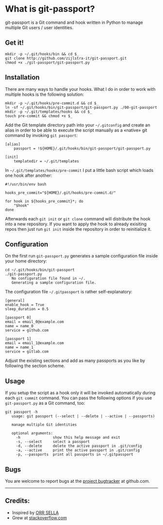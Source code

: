 # What is git-passport?
git-passport is a Git command and hook written in Python to manage multiple Git
users / user identities.


## Get it!
```
mkdir -p ~/.git/hooks/bin && cd $_
git clone http://github.com/zijlstra-it/git-passport.git
chmod +x ./git-passport/git-passport.py
```


## Installation
There are many ways to handle your hooks. What I do in order to work with
multiple hooks is the following solution:
```
mkdir -p ~/.git/hooks/pre-commit.d && cd $_
ln -sf ~/.git/hooks/bin/git-passport/git-passport.py ./00-git-passport
mkdir -p ~/.git/templates/hooks && cd $_
touch pre-commit && chmod +x $_
```

Add the Git template directory path into your `~/.gitconfig` and create an
alias in order to be able to execute the script manually as a «native» git
command by invoking `git passport`:
```
[alias]
    passport = !${HOME}/.git/hooks/bin/git-passport/git-passport.py

[init]
    templatedir = ~/.git/templates
```

In `~/.git/templates/hooks/pre-commit` I put a little bash script which
loads one hook after another:
```
#!/usr/bin/env bash

hooks_pre_commit="${HOME}/.git/hooks/pre-commit.d/"

for hook in ${hooks_pre_commit}*; do
    "$hook"
done
```

Afterwards each `git init` or `git clone` command will distribute
the hook into a new repository.
If you want to apply the hook to already exisiting repos then just run
`git init` inside the repository in order to reinitialize it.


## Configuration
On the first run `git-passport.py` generates a sample configuration file inside
your home directory:
```
cd ~/.git/hooks/bin/git-passport
./git-passport.py
   No configuration file found in ~/.
   Generating a sample configuration file.
```

The configuration file `~/.gitpassport` is rather self-explanatory:
```
[general]
enable_hook = True
sleep_duration = 0.5

[passport 0]
email = email_0@example.com
name = name_0
service = github.com

[passport 1]
email = email_1@example.com
name = name_1
service = gitlab.com
```

Adjust the existing sections and add as many passports as you like by following
the section scheme.


## Usage
If you setup the script as a hook only it will be invoked automatically
during each `git commit` command.
You can pass the following options if you use `git-passport.py` as a Git
command, too:
```
git passport -h
   usage: git passport (--select | --delete | --active | --passports)

   manage multiple Git identities

   optional arguments:
     -h               show this help message and exit
     -s, --select     select a passport
     -d, --delete     delete the active passport in .git/config
     -a, --active     print the active passport in .git/config
     -p, --passports  print all passports in ~/.gitpassport
```


## Bugs
You are welcome to report bugs at the [project bugtracker][project-bugtracker]
at github.com.

[project-bugtracker]: https://github.com/frace/git-passport/issues


* * *
## Credits:
+ Inspired by [ORR SELLA][credits-1]
+ Grew at [stackoverflow.com][credits-2]

[credits-1]: https://orrsella.com/2013/08/10/git-using-different-user-emails-for-different-repositories/
[credits-2]: http://stackoverflow.com/questions/4220416/can-i-specify-multiple-users-for-myself-in-gitconfig/23107012#23107012
[credits-3]: http://codereview.stackexchange.com/questions/76935/python-based-git-pre-commit-hook-to-manage-multiple-users-git-identities
